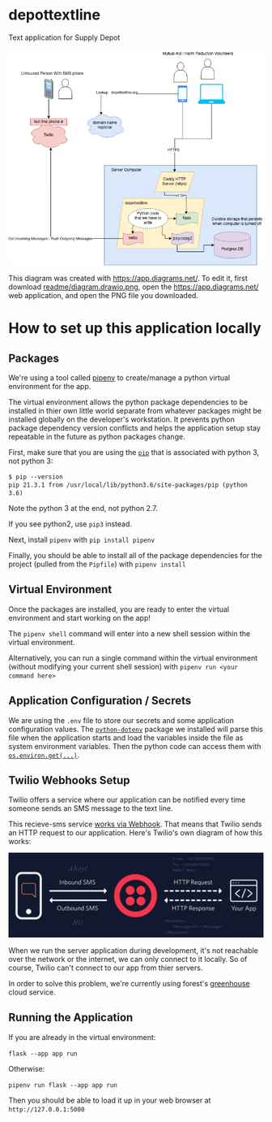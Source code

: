 # depottextline
Text application for Supply Depot


![](readme/diagram.drawio.png)

This diagram was created with https://app.diagrams.net/.
To edit it, first download [readme/diagram.drawio.png](readme/diagram.drawio.png),  open the https://app.diagrams.net/ web application, and open the PNG file you downloaded.


# How to set up this application locally

## Packages

We're using a tool called [pipenv](https://pipenv.pypa.io/en/latest/index.html) to create/manage a python virtual environment for the app. 

The virtual environment allows the python package dependencies to be installed in thier own little world separate from whatever packages might be installed globally on the developer's workstation. It prevents python package dependency version conflicts and helps the application setup stay repeatable in the future as python packages change. 

First, make sure that you are using the [`pip`](https://packaging.python.org/en/latest/key_projects/#pip) that is associated with python 3, not python 3:

```
$ pip --version
pip 21.3.1 from /usr/local/lib/python3.6/site-packages/pip (python 3.6)
```

Note the python 3 at the end, not python 2.7.

If you see python2, use `pip3` instead.

Next, install `pipenv` with `pip install pipenv`

Finally, you should be able to install all of the package dependencies for the project (pulled from the `Pipfile`) with `pipenv install`

## Virtual Environment

Once the packages are installed, you are ready to enter the virtual environment and start working on the app! 

The `pipenv shell` command will enter into a new shell session within the virtual environment. 

Alternatively, you can run a single command within the virtual environment (without modifying your current shell session) with `pipenv run <your command here>`

## Application Configuration / Secrets

We are using the `.env` file to store our secrets and some application configuration values. 
The [`python-dotenv`](https://github.com/theskumar/python-dotenv) package we installed will parse this file when the application starts and load the variables inside the file as system environment variables.  Then the python code can access them with [`os.environ.get(...)`](https://docs.python.org/3.8/library/os.html#os.environ).

## Twilio Webhooks Setup

Twilio offers a service where our application can be notified every time someone sends an SMS message to the text line. 

This recieve-sms service [works via Webhook](https://www.twilio.com/docs/sms/tutorials/how-to-receive-and-reply-python).  That means that Twilio sends an HTTP request to our application.  Here's Twilio's own diagram of how this works: 

![](readme/twilio_webhook.png)

When we run the server application during development, it's not reachable over the network or the internet, we can only connect to it locally.  So of course, Twilio can't connect to our app from thier servers.

In order to solve this problem, we're currently using forest's [greenhouse](https://greenhouse-alpha.server.garden/) cloud service. 




## Running the Application 

If you are already in the virtual environment: 

`flask --app app run`

Otherwise: 

`pipenv run flask --app app run`

Then you should be able to load it up in your web browser at `http://127.0.0.1:5000`
